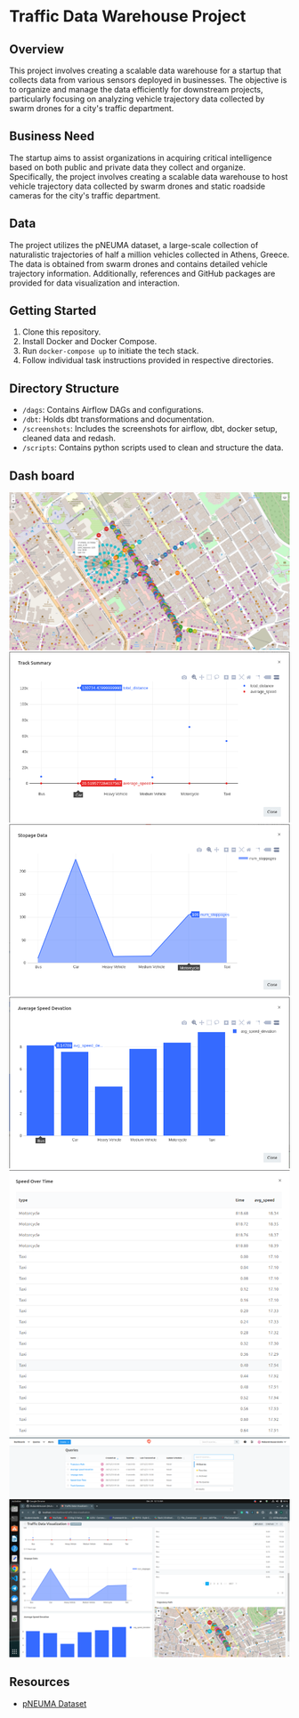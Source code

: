 # Traffic Data Warehouse Project

## Overview

This project involves creating a scalable data warehouse for a startup that collects data from various sensors deployed in businesses. The objective is to organize and manage the data efficiently for downstream projects, particularly focusing on analyzing vehicle trajectory data collected by swarm drones for a city's traffic department.

## Business Need

The startup aims to assist organizations in acquiring critical intelligence based on both public and private data they collect and organize. Specifically, the project involves creating a scalable data warehouse to host vehicle trajectory data collected by swarm drones and static roadside cameras for the city's traffic department.

## Data

The project utilizes the pNEUMA dataset, a large-scale collection of naturalistic trajectories of half a million vehicles collected in Athens, Greece. The data is obtained from swarm drones and contains detailed vehicle trajectory information. Additionally, references and GitHub packages are provided for data visualization and interaction.

## Getting Started

1. Clone this repository.
2. Install Docker and Docker Compose.
3. Run `docker-compose up` to initiate the tech stack.
4. Follow individual task instructions provided in respective directories.

## Directory Structure

- `/dags`: Contains Airflow DAGs and configurations.
- `/dbt`: Holds dbt transformations and documentation.
- `/screenshots`: Includes the screenshots for airflow, dbt, docker setup, cleaned data and redash.
- `/scripts`: Contains python scripts used to clean and structure the data.

## Dash board

![dashboard](screenshots/Redash/Screenshot%20from%202023-12-29%2000-05-16.png)
![dashboard](screenshots/Redash/Screenshot%20from%202023-12-29%2000-07-56.png)
![dashboard](screenshots/Redash/Screenshot%20from%202023-12-29%2000-08-11.png)
![dashboard](screenshots/Redash/Screenshot%20from%202023-12-29%2000-08-34.png)
![dashboard](screenshots/Redash/Screenshot%20from%202023-12-29%2000-09-48.png)
![dashboard](screenshots/Redash/Screenshot%20from%202023-12-29%2000-10-39.png)
![dashboard](screenshots/Redash/Screenshot%20from%202023-12-29%2000-13-36.png)

## Resources

- [pNEUMA Dataset](https://open-traffic.epfl.ch/index.php/downloads/#1599047632394-7ca81bff-5221)
